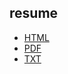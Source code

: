 <h2>resume</h2>
<ul>
  <li>
    <a href="/resume/david_watson_resume.html">HTML</a>
  </li>
  <li>
    <a href="/pdf/david_watson_resume.pdf">PDF</a>
  </li>
  <li>
    <a href="/txt/david_watson_resume.txt">TXT</a>
  </li>
</ul>
